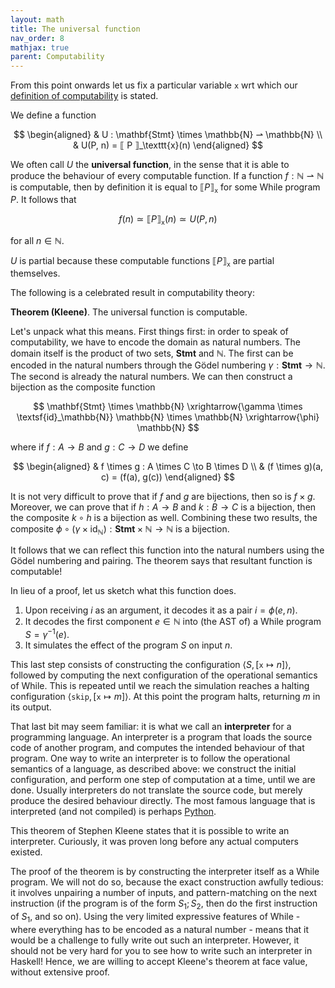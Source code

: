 ```yaml
---
layout: math
title: The universal function
nav_order: 8
mathjax: true
parent: Computability
---
```


From this point onwards let us fix a particular variable `x` wrt which our
[definition of
computability](https://uob-coms20007.github.io/reference/computability/functions.html#computes)
is stated.

We define a function

$$ 
  \begin{aligned}
    & U : \mathbf{Stmt} \times \mathbb{N} ⇀ \mathbb{N} \\
    & U(P, n) = ⟦ P ⟧_\texttt{x}(n)
  \end{aligned}
$$

We often call $U$ the __universal function__, in the sense that it is able to
produce the behaviour of every computable function. If a function $f :
\mathbb{N} ⇀ \mathbb{N}$ is computable, then by definition it is equal to $⟦ P
⟧_{\texttt{x}}$ for some While program $P$. It follows that 

$$
  f(n) \simeq ⟦ P ⟧_\texttt{x}(n) \simeq U(P,n)
$$

for all $n \in \mathbb{N}$.

$U$ is partial because these computable functions $⟦ P ⟧_\texttt{x}$ are
partial themselves.

The following is a celebrated result in computability theory:

**Theorem (Kleene)**. The universal function is computable.

Let's unpack what this means. First things first: in order to speak of
computability, we have to encode the domain as natural numbers. The domain
itself is the product of two sets, $\textbf{Stmt}$ and $\mathbb{N}$. The
first can be encoded in the natural numbers through the Gödel numbering
$\gamma : \textbf{Stmt} \to \mathbb{N}$. The second is already the natural
numbers. We can then construct a bijection as the composite function

$$
  \mathbf{Stmt} \times \mathbb{N}
    \xrightarrow{\gamma \times \textsf{id}_\mathbb{N}}
  \mathbb{N} \times \mathbb{N}
    \xrightarrow{\phi}
  \mathbb{N}
$$

where if $f : A \to B$ and $g : C \to D$ we define 

$$
  \begin{aligned}
    & f \times g : A \times C \to B \times D \\ 
    & (f \times g)(a, c) = (f(a), g(c))
  \end{aligned}
$$

It is not very difficult to prove that if $f$ and $g$ are bijections, then so
is $f \times g$. Moreover, we can prove that if $h : A \to B$ and $k : B \to
C$ is a bijection, then the composite $k \circ h$ is a bijection as well.
Combining these two results, the composite $\phi \circ (\gamma \times
\textsf{id}_\mathbb{N}) : \mathbf{Stmt} \times \mathbb{N} \to \mathbb{N}$ is
a bijection.

It follows that we can reflect this function into the natural numbers using
the Gödel numbering and pairing. The theorem says that resultant function is
computable!

In lieu of a proof, let us sketch what this function does.

1. Upon receiving $i$ as an argument, it decodes it as a pair $i = \phi(e, n)$.
2. It decodes the first component $e \in \mathbb{N}$ into (the AST of) a While program $S = \gamma^{-1}(e)$.
3. It simulates the effect of the program $S$ on input $n$.

This last step consists of constructing the configuration $\langle S,
[\texttt{x} \mapsto n] \rangle$, followed by computing the next configuration
of the operational semantics of While. This is repeated until we reach the
simulation reaches a halting configuration $\langle \texttt{skip},
[\texttt{x} \mapsto m] \rangle$. At this point the program halts, returning
$m$ in its output.

That last bit may seem familiar: it is what we call an __interpreter__ for a
programming language. An interpreter is a program that loads the source code
of another program, and computes the intended behaviour of that program. One
way to write an interpreter is to follow the operational semantics of a
language, as described above: we construct the initial configuration, and
perform one step of computation at a time, until we are done. Usually
interpreters do not translate the source code, but merely produce the desired
behaviour directly. The most famous language that is interpreted (and not
compiled) is perhaps
[Python](https://en.wikipedia.org/wiki/Python_(programming_language)).

This theorem of Stephen Kleene states that it is possible to write an
interpreter. Curiously, it was proven long before any actual computers
existed.

The proof of the theorem is by constructing the interpreter itself as a While
program. We will not do so, because the exact construction awfully tedious:
it involves unpairing a number of inputs, and pattern-matching on the next
instruction (if the program is of the form $S_1; S_2$, then do the first
instruction of $S_1$, and so on). Using the very limited expressive features
of While - where everything has to be encoded as a natural number - means
that it would be a challenge to fully write out such an interpreter. However,
it should not be very hard for you to see how to write such an interpreter in
Haskell! Hence, we are willing to accept Kleene's theorem at face value,
without extensive proof.